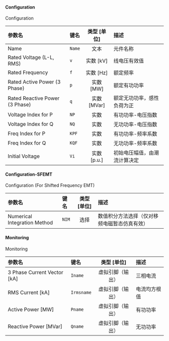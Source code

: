 <!--
DO NOT EDIT THIS FILE DIRECTLY.
This file is generated by tools/comp-docs.js.
All changes will be overwritten by regeneration.
-->

<slot class="model-parameters">

#### Configuration

Configuration

| 参数名 | 键名 | 类型 [单位] | 描述 |
|:------ |:---- |:-----------:|:---- |
| Name | `Name` | 文本 | 元件名称 |
| Rated Voltage \(L\-L, RMS\) | `v` | 实数 [kV] | 线电压有效值 |
| Rated Frequency | `f` | 实数 [Hz] | 额定频率 |
| Rated Active Power \(3 Phase\) | `p` | 实数 [MW] | 额定有功功率 |
| Rated Reactive Power \(3 Phase\) | `q` | 实数 [MVar] | 额定无功功率，感性负荷为正 |
| Voltage Index for P | `NP` | 实数 | 有功功率-电压指数 |
| Voltage Index for Q | `NQ` | 实数 | 无功功率-电压指数 |
| Freq Index for P | `KPF` | 实数 | 有功功率-频率系数 |
| Freq Index for Q | `KQF` | 实数 | 无功功率-频率系数 |
| Initial Voltage | `Vi` | 实数 [p\.u\.] | 初始电压幅值，由潮流计算决定 |

#### Configuration\-SFEMT

Configuration (For Shifted Frequency EMT)

| 参数名 | 键名 | 类型 [单位] | 描述 |
|:------ |:---- |:-----------:|:---- |
| Numerical Integration Method | `NIM` | 选择 | 数值积分方法选择（仅对移频电磁暂态仿真有效） |

#### Monitoring

Monitoring

| 参数名 | 键名 | 类型 [单位] | 描述 |
|:------ |:---- |:-----------:|:---- |
| 3 Phase Current Vector \[kA\] | `Iname` | 虚拟引脚（输出） | 三相电流 |
| RMS Current \[kA\] | `Irmsname` | 虚拟引脚（输出） | 电流均方根值 |
| Active Power \[MW\] | `Pname` | 虚拟引脚（输出） | 有功功率 |
| Reactive Power \[MVar\] | `Qname` | 虚拟引脚（输出） | 无功功率 |


</slot>
